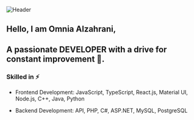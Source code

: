 ## 


![Header](https://github.com/user-attachments/assets/0790a728-7714-4256-93db-b1ea133d5545)
## 

## Hello, I am Omnia Alzahrani, 
## A passionate DEVELOPER with a drive for constant improvement 🔆. 

### Skilled in  ⚡ 

  *   Frontend Development: JavaScript, TypeScript, React.js, Material UI, Node.js, C++, Java, Python
  
  *   Backend Development: API, PHP, C#, ASP.NET, MySQL, PostgreSQL



<!--
**OmniaAliZ/OmniaAliZ** is a ✨ _special_ ✨ repository because its `README.md` (this file) appears on your GitHub profile.

Here are some ideas to get you started:
### How to reach me 📫
<details>
  </details>
- 🔭 I’m currently working on ...
- 🌱 I’m currently learning ...
- 👯 I’m looking to collaborate on ...
- 🤔 I’m looking for help with ...
- 💬 Ask me about ...
- 📫 How to reach me: ...
- 😄 Pronouns: ...
- ⚡ Fun fact: ...
-->
